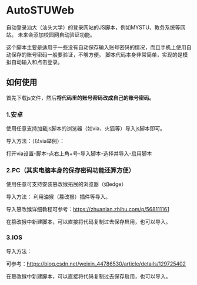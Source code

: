 # AutoSTUWeb
自动登录汕大（汕头大学）的登录网站的JS脚本，例如MYSTU、教务系统等网站。
未来会添加校园网自动验证功能。

这个脚本主要是适用于一些没有自动保存输入账号密码的情况，而且手机上使用自动保存的账号密码一般要验证，不够方便。
脚本代码本身非常简单，实现的是模拟自动输入和点击登录。

## 如何使用

首先下载js文件，然后**将代码里的账号密码改成自己的账号密码。**

### 1.安卓

使用任意支持加载js脚本的浏览器（如via、火狐等）导入js脚本即可。

导入方法：（以via举例）：

打开via设置-脚本-点右上角+号-导入脚本-选择并导入-启用脚本


### 2.PC（其实电脑本身的保存密码功能还算方便）
使用任意可支持安装篡改猴拓展的浏览器（如edge）

导入方法：
利用油猴（篡改猴）插件等导入。

导入篡改猴详细教程可参考：https://zhuanlan.zhihu.com/p/568111161

在篡改猴中新建脚本，可以直接将代码复制过去保存启用，也可以导入。

### 3.IOS

导入方法：

可参考：https://blog.csdn.net/weixin_44786530/article/details/129725402

在篡改猴中新建脚本，可以直接将代码复制过去保存启用，也可以导入。
